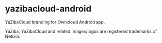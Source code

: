# yazibacloud-android
YaZibaCloud branding for Owncloud Android app.

YaZiba, YaZibaCloud and related images/logos are registered trademarks of Netixia.

